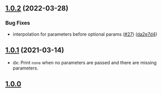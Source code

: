 ## [1.0.2](https://github.com/ElMassimo/js_from_routes/compare/core@1.0.1...core@1.0.2) (2022-03-28)


### Bug Fixes

* interpolation for parameters before optional params ([#27](https://github.com/ElMassimo/js_from_routes/issues/27)) ([da2e7d4](https://github.com/ElMassimo/js_from_routes/commit/da2e7d4fe1620bf8692d8d82a73456203e0b5ab0))



## [1.0.1](https://github.com/ElMassimo/js_from_routes/compare/core@1.0.0...core@1.0.1) (2021-03-14)

- dx: Print `none` when no parameters are passed and there are missing parameters.

## [1.0.0](https://github.com/ElMassimo/js_from_routes/tree/core%401.0.0)
